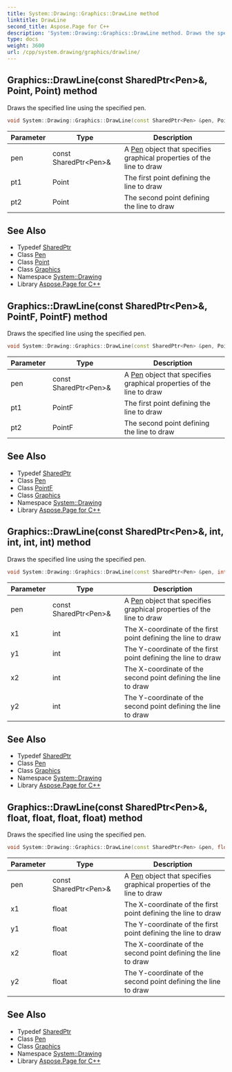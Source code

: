 ```yaml
---
title: System::Drawing::Graphics::DrawLine method
linktitle: DrawLine
second_title: Aspose.Page for C++
description: 'System::Drawing::Graphics::DrawLine method. Draws the specified line using the specified pen in C++.'
type: docs
weight: 3600
url: /cpp/system.drawing/graphics/drawline/
---
```

## Graphics::DrawLine(const SharedPtr\<Pen\>\&, Point, Point) method


Draws the specified line using the specified pen.

```cpp
void System::Drawing::Graphics::DrawLine(const SharedPtr<Pen> &pen, Point pt1, Point pt2)
```


| Parameter | Type | Description |
| --- | --- | --- |
| pen | const SharedPtr\<Pen\>\& | A [Pen](../../pen/) object that specifies graphical properties of the line to draw |
| pt1 | Point | The first point defining the line to draw |
| pt2 | Point | The second point defining the line to draw |

## See Also

* Typedef [SharedPtr](../../../system/sharedptr/)
* Class [Pen](../../pen/)
* Class [Point](../../point/)
* Class [Graphics](../)
* Namespace [System::Drawing](../../)
* Library [Aspose.Page for C++](../../../)
## Graphics::DrawLine(const SharedPtr\<Pen\>\&, PointF, PointF) method


Draws the specified line using the specified pen.

```cpp
void System::Drawing::Graphics::DrawLine(const SharedPtr<Pen> &pen, PointF pt1, PointF pt2)
```


| Parameter | Type | Description |
| --- | --- | --- |
| pen | const SharedPtr\<Pen\>\& | A [Pen](../../pen/) object that specifies graphical properties of the line to draw |
| pt1 | PointF | The first point defining the line to draw |
| pt2 | PointF | The second point defining the line to draw |

## See Also

* Typedef [SharedPtr](../../../system/sharedptr/)
* Class [Pen](../../pen/)
* Class [PointF](../../pointf/)
* Class [Graphics](../)
* Namespace [System::Drawing](../../)
* Library [Aspose.Page for C++](../../../)
## Graphics::DrawLine(const SharedPtr\<Pen\>\&, int, int, int, int) method


Draws the specified line using the specified pen.

```cpp
void System::Drawing::Graphics::DrawLine(const SharedPtr<Pen> &pen, int x1, int y1, int x2, int y2)
```


| Parameter | Type | Description |
| --- | --- | --- |
| pen | const SharedPtr\<Pen\>\& | A [Pen](../../pen/) object that specifies graphical properties of the line to draw |
| x1 | int | The X-coordinate of the first point defining the line to draw |
| y1 | int | The Y-coordinate of the first point defining the line to draw |
| x2 | int | The X-coordinate of the second point defining the line to draw |
| y2 | int | The Y-coordinate of the second point defining the line to draw |

## See Also

* Typedef [SharedPtr](../../../system/sharedptr/)
* Class [Pen](../../pen/)
* Class [Graphics](../)
* Namespace [System::Drawing](../../)
* Library [Aspose.Page for C++](../../../)
## Graphics::DrawLine(const SharedPtr\<Pen\>\&, float, float, float, float) method


Draws the specified line using the specified pen.

```cpp
void System::Drawing::Graphics::DrawLine(const SharedPtr<Pen> &pen, float x1, float y1, float x2, float y2)
```


| Parameter | Type | Description |
| --- | --- | --- |
| pen | const SharedPtr\<Pen\>\& | A [Pen](../../pen/) object that specifies graphical properties of the line to draw |
| x1 | float | The X-coordinate of the first point defining the line to draw |
| y1 | float | The Y-coordinate of the first point defining the line to draw |
| x2 | float | The X-coordinate of the second point defining the line to draw |
| y2 | float | The Y-coordinate of the second point defining the line to draw |

## See Also

* Typedef [SharedPtr](../../../system/sharedptr/)
* Class [Pen](../../pen/)
* Class [Graphics](../)
* Namespace [System::Drawing](../../)
* Library [Aspose.Page for C++](../../../)
